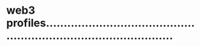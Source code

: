 # web3 profiles.........................................................................................

